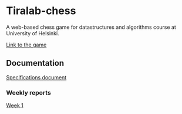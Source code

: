 # Tiralab-chess

A web-based chess game for datastructures and algorithms course at University of Helsinki.

[Link to the game](https://tiralab-chess.vercel.app/)

## Documentation

[Specifications document](https://github.com/anttiromppanen/tiralab-chess/blob/main/documentation/specifications.md)

### Weekly reports
[Week 1](https://github.com/anttiromppanen/tiralab-chess/blob/main/documentation/weekly_report_1.md)
